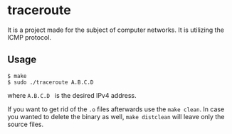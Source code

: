 # traceroute
It is a project made for the subject of computer networks. It is utilizing the ICMP protocol.
## Usage
```
$ make
$ sudo ./traceroute A.B.C.D
```
where ```A.B.C.D ``` is the desired IPv4 address.

If you want to get rid of the ```.o``` files afterwards use the ```make clean```. In case you wanted to delete the binary as well, ```make distclean``` will leave only the source files.
